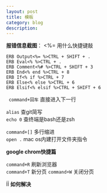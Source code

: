 ```yaml
---
layout: post
title: 模板
category: blog
description:  
---
```


**报错信息截图**： 
<%=  用什么快捷键敲 

```
ERB Output<%= %>CTRL + SHIFT + . 
ERB Eval<% %>CTRL + . 
ERB Comment<%# %>CTRL + SHIFT + 3 
ERB End<% end %>CTRL + 8 
ERB If<% if %>CTRL + 7 
ERB Else<% else %>CTRL + 6 
ERB Elsif<% elsif %>CTRL + SHIFT + 6

```
 
` command+回车` 直接进入下一行    

`alias`  查git简写  
`echo 0` 查终端是bash还是zsh
 
 `command+[]` 多行缩进   
 `open .`   mac os内建打开文件夹指令  
 
 **google chrom快捷篇**  
  
 `command+R`  刷新浏览器  
 `command+T`  新分页 
 `command+W`  关闭分页  
 

ÍÍ
**如何解决**

